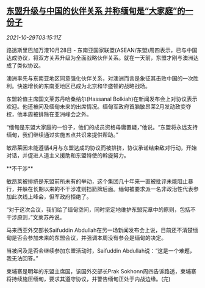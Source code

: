 <!--1635478262000-->
[东盟升级与中国的伙伴关系 并称缅甸是“大家庭”的一份子](https://cn.reuters.com/article/asean-china-strategic-partnership-1029-idCNKBS2HJ0BZ)
------

<div><i>2021-10-29T03:15:11Z</i></div><p>路透斯里巴加万港10月28日 - 东南亚国家联盟(ASEAN/东盟)周四表示，已与中国达成协议，将双方关系升级为全面战略伙伴关系。就在一天前，东盟才刚与澳洲达成了类似协议。</p><p>澳洲率先与东南亚地区同意强化伙伴关系，对澳洲而言是象征其击败中国的一次胜利。快速增长的东南亚地区已成为北京和华盛顿的战略战场。</p><p>东盟轮值主席国文莱苏丹哈桑纳尔(Hassanal Bolkiah)在新闻发布会上对协议表示欢迎。他还被问及缅甸未来的出席情况。缅甸军政府首脑敏昂莱2月发动政变夺权，他本周被排除在亚洲峰会之外。</p><p>“缅甸是东盟大家庭的一份子，他们的成员资格毋庸置疑，”他说。“东盟将永远支持缅甸，我们继续通过实施五点共识来提供帮助。”</p><p>敏昂莱因未能遵循4月与东盟达成的协议而被排挤，协议承诺结束敌对行动，开始对话，并促进人道主义援助和东盟特使的斡旋努力。</p><p>**不干涉**</p><p>敏昂莱被排挤是东盟前所未有的举动，这个集团几十年来一直被批评未能阻止暴行，并躲在长期以来的不干涉准则挡箭牌后面。缅甸被要求派一名非政治性代表参加此次线上峰会，但军政府拒绝了。</p><p>“对于这次会议，我们给了缅甸空间，同时坚定地维护东盟宪章中的原则，包括不干涉原则，”文莱苏丹说。</p><p>马来西亚外交部长Saifuddin Abdullah在另一场新闻发布会上说，目前还不清楚缅甸是否会参加未来的东盟会议，并强调本周没有参会是缅甸的决定。</p><p>当被问及是否会继续参加东盟活动时，Saifuddin Abdullah说：“这是一个难题，我无法回答。”</p><p>柬埔寨是明年的东盟主席国，该国外交部长Prak Sokhonn周四告诉路透，柬埔寨将持续施压缅甸，要求其遵守协议，并警告缅甸正处于内战边缘。(完)</p>

